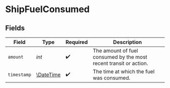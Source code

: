 # ShipFuelConsumed


## Fields

| Field                                                             | Type                                                              | Required                                                          | Description                                                       |
| ----------------------------------------------------------------- | ----------------------------------------------------------------- | ----------------------------------------------------------------- | ----------------------------------------------------------------- |
| `amount`                                                          | *int*                                                             | :heavy_check_mark:                                                | The amount of fuel consumed by the most recent transit or action. |
| `timestamp`                                                       | [\DateTime](https://www.php.net/manual/en/class.datetime.php)     | :heavy_check_mark:                                                | The time at which the fuel was consumed.                          |